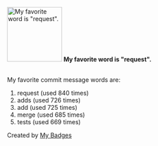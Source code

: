 <img src="https://my-badges.github.io/my-badges/favorite-word.png" alt="My favorite word is &quot;request&quot;." title="My favorite word is &quot;request&quot;." width="128">
<strong>My favorite word is &quot;request&quot;.</strong>
<br><br>

My favorite commit message words are:

1. request (used 840 times)
2. adds (used 726 times)
3. add (used 725 times)
4. merge (used 685 times)
5. tests (used 669 times)


Created by <a href="https://github.com/my-badges/my-badges">My Badges</a>